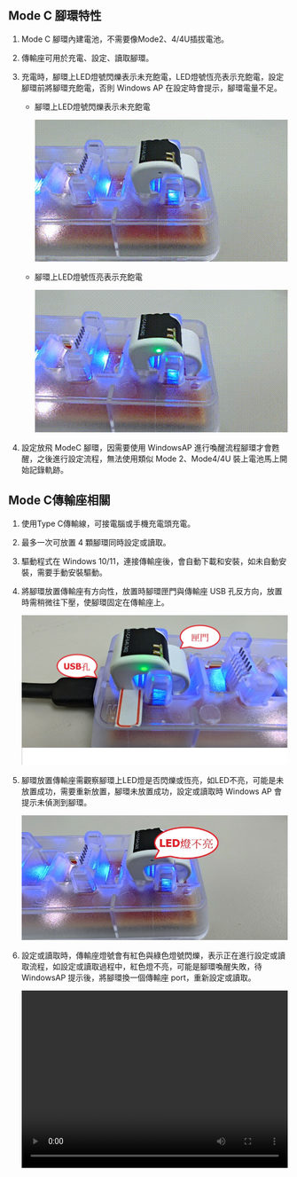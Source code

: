 ## Mode C 腳環特性

1. Mode C 腳環內建電池，不需要像Mode2、4/4U插拔電池。

2. 傳輸座可用於充電、設定、讀取腳環。

3. 充電時，腳環上LED燈號閃爍表示未充飽電，LED燈號恆亮表示充飽電，設定腳環前將腳環充飽電，否則 Windows AP 在設定時會提示，腳環電量不足。
	- 腳環上LED燈號閃爍表示未充飽電

		![](images/ModeC_dock-video-2.gif)
	
	- 腳環上LED燈號恆亮表示充飽電

		![](images/ModeC_dock-video-1.gif)


4. 設定放飛 ModeC 腳環，因需要使用 WindowsAP 進行喚醒流程腳環才會甦醒，之後進行設定流程，無法使用類似 Mode 2、Mode4/4U 裝上電池馬上開始記錄軌跡。

   



## Mode C傳輸座相關

1. 使用Type C傳輸線，可接電腦或手機充電頭充電。

2. 最多一次可放置 4 顆腳環同時設定或讀取。

3. 驅動程式在 Windows 10/11，連接傳輸座後，會自動下載和安裝，如未自動安裝，需要手動安裝驅動。

4. 將腳環放置傳輸座有方向性，放置時腳環匣門與傳輸座 USB 孔反方向，放置時需稍微往下壓，使腳環固定在傳輸座上。

	![](images/ModeC_dock-1.jpg)

5. 腳環放置傳輸座需觀察腳環上LED燈是否閃爍或恆亮，如LED不亮，可能是未放置成功，需要重新放置，腳環未放置成功，設定或讀取時 Windows AP 會提示未偵測到腳環。

	![](images/ModeC_dock-2.jpg)

6. 設定或讀取時，傳輸座燈號會有紅色與綠色燈號閃爍，表示正在進行設定或讀取流程，如設定或讀取過程中，紅色燈不亮，可能是腳環喚醒失敗，待 WindowsAP 提示後，將腳環換一個傳輸座 port，重新設定或讀取。

	<video width="480" height="320" controls>
    <source src="images/ModeC_dock-video-3.mp4" type="video/mp4">
	</video>